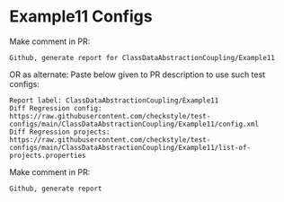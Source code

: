 # Example11 Configs
Make comment in PR:
```
Github, generate report for ClassDataAbstractionCoupling/Example11
```
OR as alternate:
Paste below given to PR description to use such test configs:
```
Report label: ClassDataAbstractionCoupling/Example11
Diff Regression config: https://raw.githubusercontent.com/checkstyle/test-configs/main/ClassDataAbstractionCoupling/Example11/config.xml
Diff Regression projects: https://raw.githubusercontent.com/checkstyle/test-configs/main/ClassDataAbstractionCoupling/Example11/list-of-projects.properties
```
Make comment in PR:
```
Github, generate report
```

